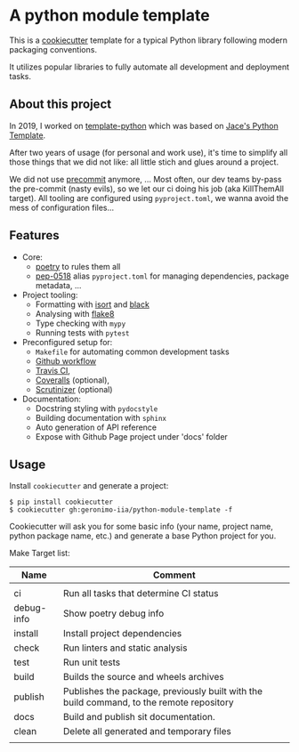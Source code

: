 # A python module template

This is a [cookiecutter](https://github.com/cookiecutter/cookiecutter) template for a typical Python library following modern packaging conventions.

It utilizes popular libraries to fully automate all development and deployment tasks.

## About this project

In 2019, I worked on [template-python](https://github.com/geronimo-iia/template-python) which was based on [Jace's Python Template](https://github.com/jacebrowning/template-python).

After two years of usage (for personal and work use), it's time to simplify all those things that we did not like: all little stich and glues around a project.

We did not use [precommit](https://pre-commit.com/) anymore, ... Most often, our dev teams by-pass the pre-commit (nasty evils), so we let our ci doing his job (aka KillThemAll target).
All tooling are configured using `pyproject.toml`, we wanna avoid the mess of configuration files...


## Features

* Core:
  * [poetry](https://python-poetry.org/) to rules them all
  * [pep-0518](https://www.python.org/dev/peps/pep-0518/) alias `pyproject.toml` for managing dependencies, package metadata, ...
* Project tooling:
  * Formatting with [isort]() and [black]()
  * Analysing with [flake8]()
  * Type checking with `mypy`
  * Running tests with `pytest`
* Preconfigured setup for:
  * `Makefile` for automating common development tasks
  * [Github workflow]()
  * [Travis CI](https://travis-ci.org/),
  * [Coveralls](https://coveralls.io/) (optional),
  * [Scrutinizer](https://scrutinizer-ci.com/) (optional)
* Documentation:
  * Docstring styling with `pydocstyle`
  * Building documentation with `sphinx`
  * Auto generation of API reference
  * Expose with Github Page project under 'docs' folder


## Usage

Install `cookiecutter` and generate a project:

```
$ pip install cookiecutter
$ cookiecutter gh:geronimo-iia/python-module-template -f
```

Cookiecutter will ask you for some basic info (your name, project name, python package name, etc.) and generate a base Python project for you.


Make Target list:

| Name                 | Comment                                                                                  |
| -------------------- | ---------------------------------------------------------------------------------------- |
|                      |                                                                                          |
| ci                   | Run all tasks that determine CI status                                                   |
| debug-info           | Show poetry debug info                                                                   |
| install              | Install project dependencies                                                             |
| check                | Run linters and static analysis                                                          |
| test                 | Run unit tests                                                                           |
| build                | Builds the source and wheels archives                                                    |
| publish              | Publishes the package, previously built with the build command, to the remote repository |
| docs                 | Build and publish sit documentation.                                                     |
| clean                | Delete all generated and temporary files                                                 |
|                      |                                                                                          |
